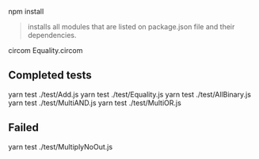 npm install 
> installs all modules that are listed on package.json file and their dependencies. 

circom Equality.circom


## Completed tests

yarn test ./test/Add.js 
yarn test ./test/Equality.js 
yarn test ./test/AllBinary.js 
yarn test ./test/MultiAND.js 
yarn test ./test/MultiOR.js

## Failed 

yarn test ./test/MultiplyNoOut.js 
